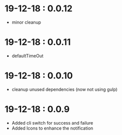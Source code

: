 # 19-12-18 : 0.0.12
* minor cleanup

# 19-12-18 : 0.0.11
* defaultTimeOut

# 19-12-18 : 0.0.10
* cleanup unused dependencies (now not using gulp)

# 19-12-18 : 0.0.9
* Added cli switch for success and failure
* Added Icons to enhance the notification

